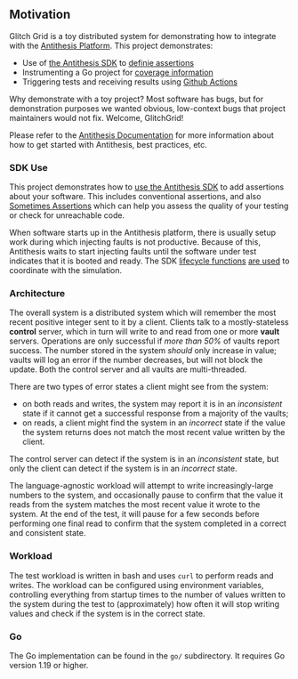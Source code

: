 ## Motivation

Glitch Grid is a toy distributed system for demonstrating how to
integrate with the [Antithesis Platform](https://antithesis.com/). This project demonstrates:

* Use of [the Antithesis SDK]((https://antithesis.com/docs/using_antithesis/sdk/overview.html#))
   to [definie assertions](https://antithesis.com/docs/using_antithesis/properties.html)
* Instrumenting a Go project for [coverage information](https://antithesis.com/docs/instrumentation/go_instrumentation.html)
* Triggering tests and receiving results using [Github Actions](https://antithesis.com/docs/using_antithesis/ci.html)

Why demonstrate with a toy project? Most software has bugs, but for demonstration purposes 
we wanted obvious, low-context bugs that project maintainers would not fix. Welcome, GlitchGrid!

Please refer to the [Antithesis Documentation](https://antithesis.com/docs/) for more information about
how to get started with Antithesis, best practices, etc.

### SDK Use

This project demonstrates how to [use the Antithesis SDK](https://github.com/search?q=repo%3Aantithesishq%2Fglitch-grid+%28Always+OR+Sometimes%29&type=code) to add assertions about your software.
This includes conventional assertions, and also [Sometimes Assertions](https://antithesis.com/docs/best_practices/sometimes_assertions.html) which can help you
assess the quality of your testing or check for unreachable code. 

When software starts up in the Antithesis platform, there is usually setup work during which
injecting faults is not productive. Because of this, Antithesis waits to start injecting
faults until the software under test indicates that it is booted and ready. The SDK
[lifecycle functions](https://antithesis.com/docs/using_antithesis/sdk/overview.html#)
[are used](https://github.com/search?q=repo%3Aantithesishq%2Fglitch-grid+SetupComplete&type=code)
to coordinate with the simulation.

### Architecture

The overall system is a distributed system which will remember the most recent positive
integer sent to it by a client. Clients talk to a mostly-stateless **control** server,
which in turn will write to and read from one or more **vault** servers. Operations
are only successful if *more than 50%* of vaults report success. The number stored in
the system *should* only increase in value; vaults will log an error if the number
decreases, but will not block the update. Both the control server and all vaults are
multi-threaded.

There are two types of error states a client might see from the system:
* on both reads and writes, the system may report it is in an *inconsistent* state if
  it cannot get a successful response from a majority of the vaults;
* on reads, a client might find the system in an *incorrect* state if the value the
  system returns does not match the most recent value written by the client.

The control server can detect if the system is in an *inconsistent* state, but only the
client can detect if the system is in an *incorrect* state.

The language-agnostic workload will attempt to write increasingly-large numbers to the
system, and occasionally pause to confirm that the value it reads from the system
matches the most recent value it wrote to the system. At the end of the test, it will
pause for a few seconds before performing one final read to confirm that the system
completed in a correct and consistent state.

### Workload

The test workload is written in bash and uses `curl` to perform reads and writes. The workload
can be configured using environment variables, controlling everything from startup times to the
number of values written to the system during the test to (approximately) how often it will stop
writing values and check if the system is in the correct state.

### Go

The Go implementation can be found in the `go/` subdirectory. It requires Go version 1.19 or higher.

